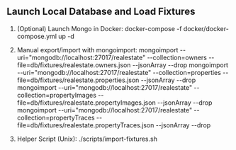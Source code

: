 ## Launch Local Database and Load Fixtures

1. (Optional) Launch Mongo in Docker:
docker-compose -f docker/docker-compose.yml up -d

2. Manual export/import with mongoimport:
mongoimport --uri="mongodb://localhost:27017/realestate" --collection=owners --file=db/fixtures/realestate.owners.json --jsonArray --drop
mongoimport --uri="mongodb://localhost:27017/realestate" --collection=properties --file=db/fixtures/realestate.properties.json --jsonArray --drop
mongoimport --uri="mongodb://localhost:27017/realestate" --collection=propertyImages --file=db/fixtures/realestate.propertyImages.json --jsonArray --drop
mongoimport --uri="mongodb://localhost:27017/realestate" --collection=propertyTraces --file=db/fixtures/realestate.propertyTraces.json --jsonArray --drop

3. Helper Script (Unix):
./scripts/import-fixtures.sh
